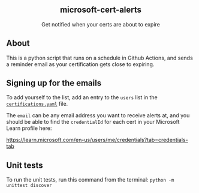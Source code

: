 <h2 align="center">microsoft-cert-alerts</h2>
<p align="center">Get notified when your certs are about to expire</p>

## About

This is a python script that runs on a schedule in Github Actions, and sends a reminder email as your certification gets close to expiring.

## Signing up for the emails

To add yourself to the list, add an entry to the `users` list in the [`certifications.yaml`](certifications.yaml) file.

The `email` can be any email address you want to receive alerts at, and you should be able to find the `credentialId` for each cert in your Microsoft Learn profile here:

https://learn.microsoft.com/en-us/users/me/credentials?tab=credentials-tab

## Unit tests

To run the unit tests, run this command from the terminal: `python -m unittest discover`
